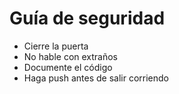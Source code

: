 # Guía de seguridad

- Cierre la puerta
- No hable con extraños
- Documente el código
- Haga push antes de salir corriendo

